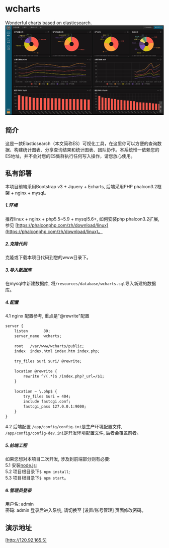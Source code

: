 # wcharts 
Wonderful charts based on elasticsearch. 
![img](https://raw.githubusercontent.com/changl61/wcharts/master/resources/demo/charts.jpg)
## 简介 
这是一款Elasticsearch（本文简称ES）可视化工具，在这里你可以方便的查询数据、构建统计图表、分享查询结果和统计图表、团队协作。本系统惟一依赖您的ES地址，并不会对您的ES集群执行任何写入操作，请您放心使用。
 
## 私有部署
本项目前端采用Bootstrap v3 + Jquery + Echarts, 后端采用PHP phalcon3.2框架 + nginx + mysql。
##### 1.环境
推荐linux + nginx + php5.5~5.9 + mysql5.6+, 如何安装php phalcon3.2扩展, 参见 [https://phalconphp.com/zh/download/linux](https://phalconphp.com/zh/download/linux)。

##### 2.克隆代码
克隆或下载本项目代码到您的www目录下。

##### 3.导入数据库
在mysql中新建数据库, 将`/resources/database/wcharts.sql`导入新建的数据库。

##### 4.配置

4.1 nginx 配置参考, 重点是"@rewrite"配置
```
server {
    listen       80;
    server_name  wcharts;

    root   /var/www/wcharts/public;
    index  index.html index.htm index.php;

    try_files $uri $uri/ @rewrite;
    
    location @rewrite {
        rewrite ^/(.*)$ /index.php?_url=/$1;
    }
    
    location ~ \.php$ {
        try_files $uri = 404;
        include fastcgi.conf;
        fastcgi_pass 127.0.0.1:9000;
    }
}
```
4.2 后端配置
`/app/config/config.ini`是生产环境配置文件, `/app/config/config-dev.ini`是开发环境配置文件, 后者会覆盖前者。

##### 5.前端工程
如果您想对本项目二次开发, 涉及到前端部分则有必要:   
5.1 安装[node.js](http://nodejs.cn);   
5.2 项目根目录下`$ npm install`;   
5.3 项目根目录下`$ npm start`。


##### 6.管理员登录
用户名: admin   
密码: admin
登录后进入系统, 请切换至 [设置/账号管理] 页面修改密码。

## 演示地址
[http://120.92.165.5]

